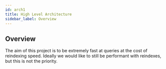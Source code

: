 ```yaml
---
id: arch1
title: High Level Architecture
sidebar_label: Overview
---
```


## Overview

The aim of this project is to be extremely fast at queries at the cost of reindexing speed. 
Ideally we would like to still be performant with reindexes, but this is not the priority.